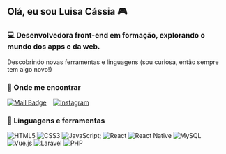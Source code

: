 ## Olá, eu sou Luisa Cássia 🎮
### 💻 Desenvolvedora front-end em formação, explorando o mundo dos apps e da web.
Descobrindo novas ferramentas e linguagens (sou curiosa, então sempre tem algo novo!)

### 🔎 Onde me encontrar

[![Mail Badge](https://img.shields.io/badge/_luisa.interaminense@gmail.com_-b1295b?style=flat-square&labelColor=b1295b&logo=gmail&logoColor=fff)](mailto:jv0488598@gmail.com)&nbsp;&nbsp;&nbsp;
[![Instagram](https://img.shields.io/badge/intluisa_-b1295b?style=flat-square&labelColor=b1295b&logo=Instagram&logoColor=fff)](https://www.instagram.com/intluisa/)
<!-- [![Discord Badge](https://img.shields.io/badge/_jootave_-b1295b?style=flat-square&labelColor=b1295b&logo=discord&logoColor=fff)](https://discordapp.com/users/399906363486240770/) -->


### 🚀 Linguagens e ferramentas
![HTML5](https://img.shields.io/badge/html5-%23E34F26.svg?style=for-the-badge&logo=html5&logoColor=white)
![CSS3](https://img.shields.io/badge/css3-%231572B6.svg?style=for-the-badge&logo=css3&logoColor=white)
![JavaScript](https://img.shields.io/badge/javascript-%23323330.svg?style=for-the-badge&logo=javascript&logoColor=%23F7DF1E);
![React](https://img.shields.io/badge/react-%2320232a.svg?style=for-the-badge&logo=react&logoColor=%2361DAFB)
![React Native](https://img.shields.io/badge/react_native-%2320232a.svg?style=for-the-badge&logo=react&logoColor=%2361DAFB)
![MySQL](https://img.shields.io/badge/mysql-4479A1.svg?style=for-the-badge&logo=mysql&logoColor=white)
![Vue.js](https://img.shields.io/badge/vuejs-%2335495e.svg?style=for-the-badge&logo=vuedotjs&logoColor=%234FC08D)
![Laravel](https://img.shields.io/badge/laravel-%23FF2D20.svg?style=for-the-badge&logo=laravel&logoColor=white)
![PHP](https://img.shields.io/badge/php-%23777BB4.svg?style=for-the-badge&logo=php&logoColor=white)
